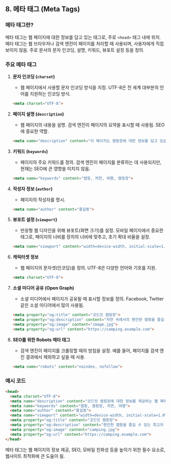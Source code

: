 ## 8. 메타 태그 (Meta Tags)

### 메타 태그란?
메타 태그는 웹 페이지에 대한 정보를 담고 있는 태그로, 주로 `<head>` 태그 내에 위치. 메타 태그는 웹 브라우저나 검색 엔진이 페이지를 처리할 때 사용되며, 사용자에게 직접 보이지 않음. 주로 문서의 문자 인코딩, 설명, 키워드, 뷰포트 설정 등을 정의.

### 주요 메타 태그

1. **문자 인코딩 (`charset`)**
   - 웹 페이지에서 사용할 문자 인코딩 방식을 지정. UTF-8은 전 세계 대부분의 언어를 지원하는 인코딩 방식.
   ```html
   <meta charset="UTF-8">
   ```

2. **페이지 설명 (`description`)**
   - 웹 페이지의 내용을 설명. 검색 엔진이 페이지의 요약을 표시할 때 사용됨. SEO에 중요한 역할.
   ```html
   <meta name="description" content="이 페이지는 캠핑장에 대한 정보를 담고 있습니다.">
   ```

3. **키워드 (`keywords`)**
   - 페이지의 주요 키워드를 정의. 검색 엔진이 페이지를 분류하는 데 사용되지만, 현재는 SEO에 큰 영향을 미치지 않음.
   ```html
   <meta name="keywords" content="캠핑, 자연, 여행, 캠핑장">
   ```

4. **작성자 정보 (`author`)**
   - 페이지의 작성자를 명시.
   ```html
   <meta name="author" content="홍길동">
   ```

5. **뷰포트 설정 (`viewport`)**
   - 반응형 웹 디자인을 위해 뷰포트(화면 크기)를 설정. 모바일 페이지에서 중요한 태그로, 페이지의 너비를 장치의 너비에 맞추고, 초기 확대 비율을 설정.
   ```html
   <meta name="viewport" content="width=device-width, initial-scale=1.0">
   ```

6. **캐릭터셋 정보**
   - 웹 페이지의 문자셋(인코딩)을 정의. UTF-8은 다양한 언어와 기호를 지원.
   ```html
   <meta charset="UTF-8">
   ```

7. **소셜 미디어 공유 (Open Graph)**
   - 소셜 미디어에서 페이지가 공유될 때 표시할 정보를 정의. Facebook, Twitter 같은 소셜 미디어에서 많이 사용됨.
   ```html
   <meta property="og:title" content="코드잇 캠핑장">
   <meta property="og:description" content="자연 속에서의 편안한 캠핑을 즐길 수 있는 최고의 장소.">
   <meta property="og:image" content="image.jpg">
   <meta property="og:url" content="https://camping.example.com">
   ```

8. **SEO를 위한 Robots 메타 태그**
   - 검색 엔진이 페이지를 크롤링할 때의 방침을 설정. 예를 들어, 페이지를 검색 엔진 결과에서 제외하고 싶을 때 사용.
   ```html
   <meta name="robots" content="noindex, nofollow">
   ```

### 예시 코드

```html
<head>
  <meta charset="UTF-8">
  <meta name="description" content="코드잇 캠핑장에 대한 정보를 제공하는 웹 페이지입니다.">
  <meta name="keywords" content="캠핑, 캠핑장, 자연, 여행">
  <meta name="author" content="홍길동">
  <meta name="viewport" content="width=device-width, initial-scale=1.0">
  <meta property="og:title" content="코드잇 캠핑장">
  <meta property="og:description" content="편안한 캠핑을 즐길 수 있는 최고의 장소.">
  <meta property="og:image" content="camping.jpg">
  <meta property="og:url" content="https://camping.example.com">
</head>
```

메타 태그는 웹 페이지의 정보 제공, SEO, 모바일 친화성 등을 높이기 위한 필수 요소로, 웹사이트 최적화에 큰 도움이 됨.
